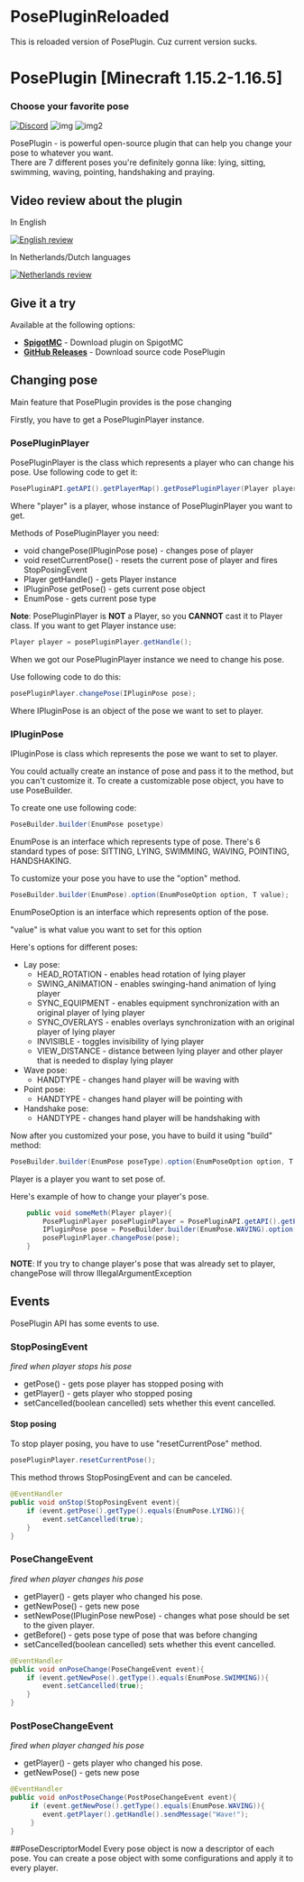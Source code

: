 # PosePluginReloaded
This is reloaded version of PosePlugin. Cuz current version sucks.

  <h1>PosePlugin [Minecraft 1.15.2-1.16.5]</h1>
  <h3>Choose your favorite pose</h3>

[![Discord](https://img.shields.io/discord/720917120862519347?color=%237289DA&label=Discord&logo=discord&logoColor=white)](https://discord.io/stumpstudio)
![img](http://badge.henrya.org/spigot/downloads?id=76990&color=green)
![img2](https://img.shields.io/spiget/version/76990?color=blue&label=current%20version)

<p align="left">PosePlugin - is powerful open-source plugin that can help you change your pose to whatever you want. <br> There are 7 different poses you're definitely gonna like: lying, sitting, swimming, waving, pointing, handshaking and praying.</p>

## Video review about the plugin ##
In English

[![English review](https://img.youtube.com/vi/8ls495n5uY8/0.jpg)](https://www.youtube.com/watch?v=8ls495n5uY8)

In Netherlands/Dutch languages

[![Netherlands review](https://img.youtube.com/vi/VLg3LIp6QIY/0.jpg)](https://www.youtube.com/watch?v=VLg3LIp6QIY)

## Give it a try ##
Available at the following options:

* **[SpigotMC](https://www.spigotmc.org/resources/poseplugin-choose-your-favorite-pose-1-15-2-1-16-3.76990/)** - Download plugin on SpigotMC
* **[GitHub Releases](https://github.com/armagidon-exception/PosePlugin/releases)** - Download source code PosePlugin

## Changing pose

Main feature that PosePlugin provides is the pose changing

Firstly, you have to get a PosePluginPlayer instance.

### PosePluginPlayer
PosePluginPlayer is the class which represents a player who can change his pose.
Use following code to get it:
```java
PosePluginAPI.getAPI().getPlayerMap().getPosePluginPlayer(Player player);
```

Where "player" is a player, whose instance of PosePluginPlayer you want to get.

Methods of PosePluginPlayer you need:

- void changePose(IPluginPose pose) - changes pose of player
- void resetCurrentPose() - resets the current pose of player and fires StopPosingEvent
- Player getHandle() - gets Player instance
- IPluginPose getPose() - gets current pose object
- EnumPose - gets current pose type

**Note**: PosePluginPlayer is **NOT** a Player, so you **CANNOT** cast it to Player class.
If you want to get Player instance use:
```java
Player player = posePluginPlayer.getHandle();
```

When we got our PosePluginPlayer instance we need to change his pose.

Use following code to do this:
```java
posePluginPlayer.changePose(IPluginPose pose);
```

Where IPluginPose is an object of the pose we want to set to player.

### IPluginPose

IPluginPose is class which represents the pose we want to set to player.

You could actually create an instance of pose and pass it to the method, but you can't customize it.
To create a customizable pose object, you have to use PoseBuilder.

To create one use following code:
```java
PoseBuilder.builder(EnumPose posetype)
```

EnumPose is an interface which represents type of pose. There's 6 standard types of pose:
SITTING, LYING, SWIMMING, WAVING, POINTING, HANDSHAKING.

To customize your pose you have to use the "option" method.
```java
PoseBuilder.builder(EnumPose).option(EnumPoseOption option, T value);
```
EnumPoseOption is an interface which represents option of the pose.

"value" is what value you want to set for this option

Here's options for different poses:
- Lay pose:
    - HEAD_ROTATION - enables head rotation of lying player
    - SWING_ANIMATION - enables swinging-hand animation of lying player
    - SYNC_EQUIPMENT - enables equipment synchronization with an original player of lying player
    - SYNC_OVERLAYS - enables overlays synchronization with an original player of lying player
    - INVISIBLE - toggles invisibility of lying player
    - VIEW_DISTANCE - distance between lying player and other player that is needed to display lying player
- Wave pose:
    - HANDTYPE - changes hand player will be waving with
- Point pose:
    - HANDTYPE - changes hand player will be pointing with
- Handshake pose:
    - HANDTYPE - changes hand player will be handshaking with

Now after you customized your pose, you have to build it using "build" method:
```java
PoseBuilder.builder(EnumPose poseType).option(EnumPoseOption option, T value).build(Player player);
```

Player is a player you want to set pose of.

Here's example of how to change your player's pose.

```java
    public void someMeth(Player player){
        PosePluginPlayer posePluginPlayer = PosePluginAPI.getAPI().getPlayerMap().getPosePluginPlayer(player);
        IPluginPose pose = PoseBuilder.builder(EnumPose.WAVING).option(EnumPoseOption.HANDTYPE, HandType.LEFT).build(player);
        posePluginPlayer.changePose(pose);
    }
```

**NOTE**: If you try to change player's pose that was already set to player, changePose will throw IllegalArgumentException

## Events
PosePlugin API has some events to use.

### StopPosingEvent
*fired when player stops his pose*

- getPose() - gets pose player has stopped posing with
- getPlayer() - gets player who stopped posing
- setCancelled(boolean cancelled) sets whether this event cancelled.

#### Stop posing
To stop player posing, you have to use "resetCurrentPose" method.
```java
posePluginPlayer.resetCurrentPose();
```
This method throws StopPosingEvent and can be canceled.

```java
@EventHandler
public void onStop(StopPosingEvent event){
    if (event.getPose().getType().equals(EnumPose.LYING)){
        event.setCancelled(true);
    }
}
```

### PoseChangeEvent
*fired when player changes his pose*

- getPlayer() - gets player who changed his pose.
- getNewPose() - gets new pose
- setNewPose(IPluginPose newPose) - changes what pose should be set to the given player.
- getBefore() - gets pose type of pose that was before changing
- setCancelled(boolean cancelled) sets whether this event cancelled.

```java
@EventHandler
public void onPoseChange(PoseChangeEvent event){
    if (event.getNewPose().getType().equals(EnumPose.SWIMMING)){
        event.setCancelled(true);
    }
}
```

### PostPoseChangeEvent
*fired when player changed his pose*

- getPlayer() - gets player who changed his pose.
- getNewPose() - gets new pose

```java
@EventHandler
public void onPostPoseChange(PostPoseChangeEvent event){
     if (event.getNewPose().getType().equals(EnumPose.WAVING)){
        event.getPlayer().getHandle().sendMessage("Wave!");
     }
}
```
##PoseDescriptorModel
Every pose object is now a descriptor of each pose. You can create a pose object with some configurations and apply it to every player.
